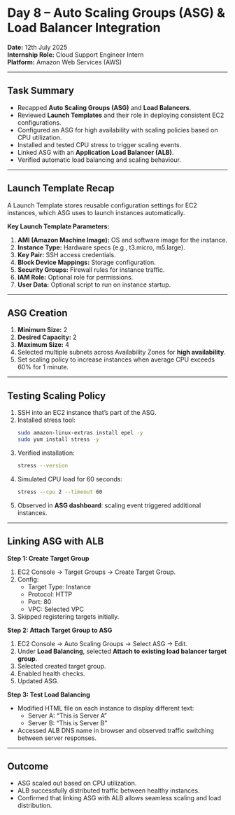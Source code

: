 # Day 8 – Auto Scaling Groups (ASG) & Load Balancer Integration

**Date:** 12th July 2025  
**Internship Role:** Cloud Support Engineer Intern  
**Platform:** Amazon Web Services (AWS)  

---

## Task Summary
- Recapped **Auto Scaling Groups (ASG)** and **Load Balancers**.  
- Reviewed **Launch Templates** and their role in deploying consistent EC2 configurations.  
- Configured an ASG for high availability with scaling policies based on CPU utilization.  
- Installed and tested CPU stress to trigger scaling events.  
- Linked ASG with an **Application Load Balancer (ALB)**.  
- Verified automatic load balancing and scaling behaviour.  

---

## Launch Template Recap
A Launch Template stores reusable configuration settings for EC2 instances, which ASG uses to launch instances automatically.

**Key Launch Template Parameters:**
1. **AMI (Amazon Machine Image):** OS and software image for the instance.  
2. **Instance Type:** Hardware specs (e.g., t3.micro, m5.large).  
3. **Key Pair:** SSH access credentials.  
4. **Block Device Mappings:** Storage configuration.  
5. **Security Groups:** Firewall rules for instance traffic.  
6. **IAM Role:** Optional role for permissions.  
7. **User Data:** Optional script to run on instance startup.  

---

## ASG Creation
1. **Minimum Size:** 2  
2. **Desired Capacity:** 2  
3. **Maximum Size:** 4  
4. Selected multiple subnets across Availability Zones for **high availability**.  
5. Set scaling policy to increase instances when average CPU exceeds 60% for 1 minute.  

---

## Testing Scaling Policy
1. SSH into an EC2 instance that’s part of the ASG.  
2. Installed stress tool:  
   ```bash
   sudo amazon-linux-extras install epel -y  
   sudo yum install stress -y
   ```
3. Verified installation:  
   ```bash
   stress --version
   ```
4. Simulated CPU load for 60 seconds:  
   ```bash
   stress --cpu 2 --timeout 60
   ```
5. Observed in **ASG dashboard**: scaling event triggered additional instances.  

---

## Linking ASG with ALB
**Step 1: Create Target Group**
1. EC2 Console → Target Groups → Create Target Group.  
2. Config:  
   - Target Type: Instance  
   - Protocol: HTTP  
   - Port: 80  
   - VPC: Selected VPC  
3. Skipped registering targets initially.  

**Step 2: Attach Target Group to ASG**
1. EC2 Console → Auto Scaling Groups → Select ASG → Edit.  
2. Under **Load Balancing**, selected **Attach to existing load balancer target group**.  
3. Selected created target group.  
4. Enabled health checks.  
5. Updated ASG.  

**Step 3: Test Load Balancing**
- Modified HTML file on each instance to display different text:  
  - Server A: “This is Server A”  
  - Server B: “This is Server B”  
- Accessed ALB DNS name in browser and observed traffic switching between server responses.  

---

## Outcome
- ASG scaled out based on CPU utilization.  
- ALB successfully distributed traffic between healthy instances.  
- Confirmed that linking ASG with ALB allows seamless scaling and load distribution.